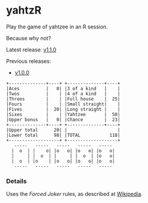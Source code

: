 # yahtzR

Play the game of yahtzee in an R session.

Because why not?

Latest release: [v1.1.0](https://github.com/JerBoon/yahtzR/releases/tag/v1.1.0)

Previous releases:
- [v1.0.0](https://github.com/JerBoon/yahtzR/releases/tag/v1.0.0)


```
+--------------+----+ +--------------+----+
|Aces          |   0| |3 of a kind   |    |
|Twos          |    | |4 of a kind   |    |
|Threes        |    | |Full house    |  25|
|Fours         |    | |Small straight|    |
|Fives         |  20| |Long straight |    |
|Sixes         |    | |Yahtzee       |  50|
|Upper bonus   |   0| |Chance        |  23|
+--------------+----+ +--------------+----+
|Upper total      20| |                   |
|Lower total      98| |TOTAL           118|
+-------------------+ +-------------------+
   -----   -----   -----   -----   ----- 
  |  o  | |    o| |o   o| |o   o| |o   o|
  |     | |  o  | |     | |  o  | |o   o|
  |  o  | |o    | |o   o| |o   o| |o   o|
   -----   -----   -----   -----   ----- 
```
### Details

Uses the _Forced Joker_ rules, as described at 
[Wikipedia](https://en.wikipedia.org/wiki/Yahtzee).
